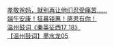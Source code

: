   
[孝敬爸妈，就别再让他们忍受痛苦……](http://www.dianyue.me/archives/740/h14yjv6yk96gejfc/)  
[端午安康！狂暴钜惠！感恩有你！](http://www.dianyue.me/archives/723/e0txknb2atlhp492/)  
[温州鼓词《秦英征西17 18》](http://www.dianyue.me/archives/093/aqvukucj215y3eb1/)  
[【温州鼓词】墨水龙05](http://www.dianyue.me/archives/087/um58qoaqhsh2f5wh/)